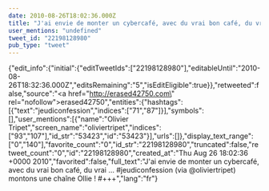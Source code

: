 ```yaml
---
date: 2010-08-26T18:02:36.000Z
title: "J'ai envie de monter un cybercafé, avec du vrai bon café, du vrai  ... #jeudiconfession (via <a href='http://twitter.com/oliviertripet'>@oliviertripet</a>) montons une chaîne Ollie ! #+++″"
user_mentions: "undefined"
tweet_id: "22198128980"
pub_type: "tweet"
---
```

{"edit_info":{"initial":{"editTweetIds":["22198128980"],"editableUntil":"2010-08-26T18:32:36.000Z","editsRemaining":"5","isEditEligible":true}},"retweeted":false,"source":"<a href=\"http://erased42750.com\" rel=\"nofollow\">erased42750</a>","entities":{"hashtags":[{"text":"jeudiconfession","indices":["71","87"]}],"symbols":[],"user_mentions":[{"name":"Olivier Tripet","screen_name":"oliviertripet","indices":["93","107"],"id_str":"53423","id":"53423"}],"urls":[]},"display_text_range":["0","140"],"favorite_count":"0","id_str":"22198128980","truncated":false,"retweet_count":"0","id":"22198128980","created_at":"Thu Aug 26 18:02:36 +0000 2010","favorited":false,"full_text":"J'ai envie de monter un cybercafé, avec du vrai bon café, du vrai  ... #jeudiconfession (via @oliviertripet) montons une chaîne Ollie ! #+++","lang":"fr"}
